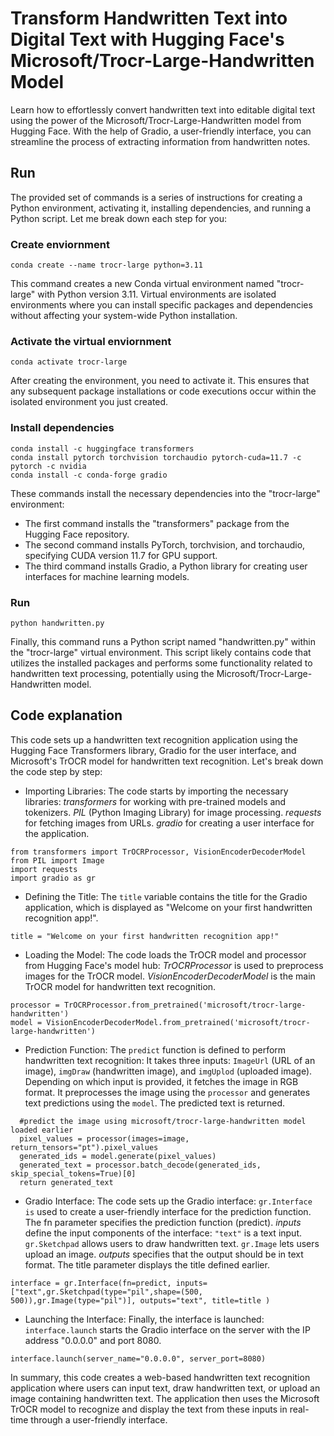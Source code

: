 # Transform Handwritten Text into Digital Text with Hugging Face's Microsoft/Trocr-Large-Handwritten Model
Learn how to effortlessly convert handwritten text into editable digital text using the power of the Microsoft/Trocr-Large-Handwritten model from Hugging Face. With the help of Gradio, a user-friendly interface, you can streamline the process of extracting information from handwritten notes.

## Run
The provided set of commands is a series of instructions for creating a Python environment, activating it, installing dependencies, and running a Python script. Let me break down each step for you:

### Create enviornment 
``` 
conda create --name trocr-large python=3.11
```
This command creates a new Conda virtual environment named "trocr-large" with Python version 3.11. Virtual environments are isolated environments where you can install specific packages and dependencies without affecting your system-wide Python installation.

### Activate the virtual enviornment
```
conda activate trocr-large 
```
After creating the environment, you need to activate it. This ensures that any subsequent package installations or code executions occur within the isolated environment you just created.

### Install dependencies
```
conda install -c huggingface transformers
conda install pytorch torchvision torchaudio pytorch-cuda=11.7 -c pytorch -c nvidia
conda install -c conda-forge gradio
```
These commands install the necessary dependencies into the "trocr-large" environment:
- The first command installs the "transformers" package from the Hugging Face repository.
- The second command installs PyTorch, torchvision, and torchaudio, specifying CUDA version 11.7 for GPU support.
- The third command installs Gradio, a Python library for creating user interfaces for machine learning models.

### Run 
``` 
python handwritten.py
```
Finally, this command runs a Python script named "handwritten.py" within the "trocr-large" virtual environment. This script likely contains code that utilizes the installed packages and performs some functionality related to handwritten text processing, potentially using the Microsoft/Trocr-Large-Handwritten model.


## Code explanation
This code sets up a handwritten text recognition application using the Hugging Face Transformers library, Gradio for the user interface, and Microsoft's TrOCR model for handwritten text recognition. Let's break down the code step by step:

- Importing Libraries:
  The code starts by importing the necessary libraries:
    *transformers* for working with pre-trained models and tokenizers.
    *PIL* (Python Imaging Library) for image processing.
    *requests* for fetching images from URLs.
    *gradio* for creating a user interface for the application.
```
from transformers import TrOCRProcessor, VisionEncoderDecoderModel
from PIL import Image
import requests
import gradio as gr
```

- Defining the Title:
  The `title` variable contains the title for the Gradio application, which is displayed as "Welcome on your first handwritten recognition app!".
```
title = "Welcome on your first handwritten recognition app!"
```
- Loading the Model:
  The code loads the TrOCR model and processor from Hugging Face's model hub:
    *TrOCRProcessor* is used to preprocess images for the TrOCR model.
    *VisionEncoderDecoderModel* is the main TrOCR model for handwritten text recognition.
```
processor = TrOCRProcessor.from_pretrained('microsoft/trocr-large-handwritten')
model = VisionEncoderDecoderModel.from_pretrained('microsoft/trocr-large-handwritten')
```

- Prediction Function:
  The `predict` function is defined to perform handwritten text recognition:
    It takes three inputs: `ImageUrl` (URL of an image), `imgDraw` (handwritten image), and `imgUplod` (uploaded image).
    Depending on which input is provided, it fetches the image in RGB format.
    It preprocesses the image using the `processor` and generates text predictions using the `model`.
    The predicted text is returned.

```
  #predict the image using microsoft/trocr-large-handwritten model loaded earlier
  pixel_values = processor(images=image, return_tensors="pt").pixel_values
  generated_ids = model.generate(pixel_values)
  generated_text = processor.batch_decode(generated_ids, skip_special_tokens=True)[0]
  return generated_text
```

- Gradio Interface:
  The code sets up the Gradio interface:
    `gr.Interface is` used to create a user-friendly interface for the prediction function.
    The fn parameter specifies the prediction function (predict).
    *inputs* define the input components of the interface:
      `"text"` is a text input.
      `gr.Sketchpad` allows users to draw handwritten text.
      `gr.Image` lets users upload an image.
    *outputs* specifies that the output should be in text format.
    The title parameter displays the title defined earlier.
```
interface = gr.Interface(fn=predict, inputs=["text",gr.Sketchpad(type="pil",shape=(500, 500)),gr.Image(type="pil")], outputs="text", title=title )
```

- Launching the Interface:
  Finally, the interface is launched:
    `interface.launch` starts the Gradio interface on the server with the IP address "0.0.0.0" and port 8080.
```
interface.launch(server_name="0.0.0.0", server_port=8080)
```

In summary, this code creates a web-based handwritten text recognition application where users can input text, draw handwritten text, or upload an image containing handwritten text. The application then uses the Microsoft TrOCR model to recognize and display the text from these inputs in real-time through a user-friendly interface. 
